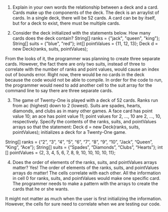 1. Explain in your own words the relationship between a deck and a card.
Cards make up the components of the deck. The deck is an arraylist of cards. In a single deck, there will be 52 cards. A card can be by itself, but for a deck to exist, there must be multiple cards. 

2. Consider the deck initialized with the statements below. How many cards does the deck contain?
 String[] ranks = {"jack", "queen", "king"};
 String[] suits = {"blue", "red"};
 int[] pointValues = {11, 12, 13};
 Deck d = new Deck(ranks, suits, pointValues);

From the looks of it, the programmer was planning to create three separate cards. However, the fact there are only two suits, instead of three to correlate with the number of ranks and point values, would cause an index out of bounds error. Right now, there would be no cards in the deck because the code would not be able to compile. In order for the code to run, the programmer would need to add another cell to the suit array for the command line to say there are three separate cards.  

3. The game of Twenty-One is played with a deck of 52 cards. Ranks run from ac (highest) down to 2 (lowest). Suits are spades, hearts, diamonds, and clubs as in many other games. A face card has point value 10; an ace has point value 11; point values for 2, …, 10 are 2, …, 10, respectively. Specify the
contents of the ranks, suits, and pointValues arrays so that the statement:
 Deck d = new Deck(ranks, suits, pointValues);
initializes a deck for a Twenty-One game.

String[] ranks = {“2”, “3”, “4”, “5”, “6”, “7”, “8”, “9”, “10”, “Jack”, “Queen”, “King”, “Ace”};
String[] suits = {“Spades”, “Diamonds”, “Clubs”, “Hearts”};
int [] pointValues = {2, 3, 4, 5, 6, 7, 8, 9, 10, 10, 10, 10, 11};

4. Does the order of elements of the ranks, suits, and pointValues arrays matter? 
Yes! The order of elements of the ranks, suits, and pointValues arrays do matter! The cells correlate with each other. All the information in cell 0 for ranks, suits, and pointValues would make one specific card. The programmer needs to make a pattern with the arrays to create the cards that he or she wants. 

It might not matter as much when the user is first initializing the information. However, the cells for sure need to correlate when we are testing our code. 